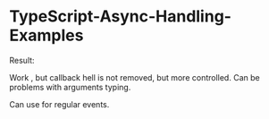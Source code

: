 # TypeScript-Async-Handling-Examples

Result:

Work , but callback hell is not removed, but more controlled.
Can be problems with arguments typing.
 
Can use for regular events.